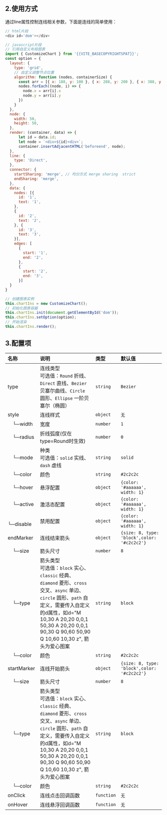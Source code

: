 <br/>

## 2.使用方式
通过line属性控制连线相关参数，下面是连线的简单使用：
```javascript
// html片段
<div id='dom'></div>
```
```javascript
// javascript片段
// 引用自定义布局图表
import { CustomizeChart } from '{{VITE_BASECOPYRIGHTSPAT}}';
const option = {
  layout: {
    type: 'grid',
    // 自定义调整节点位置
    algorithm: function (nodes, containerSize) {
      const arr = [{ x: 188, y: 100 }, { x: 288, y: 200 }, { x: 388, y: 100 }]
      nodes.forEach((node, i) => {
        node.x = arr[i].x
        node.y = arr[i].y
      })
    }
  },
  node: {
    width: 50,
    height: 50,
  },
  render: (container, data) => {
      let id = data.id;
      let node = `<div>${id}<div>`;
      container.insertAdjacentHTML('beforeend', node);
  },
  line: {
    type: 'Direct',
  },
  connector: {
    startSharing: 'merge', // 均分方式 merge sharing  strict
    endSharing: 'merge',
  },
  data: {
    nodes: [{
      id: '1',
      text: '1',
    },
    {
      id: '2',
      text: '2',
    }, {
      id: '3',
      text: '3',
    }],
    edges: [
      {
        start: '1',
        end: '2',
      },
      {
        start: '2',
        end: '3',
      }]
  }
}

// 创建图表实例
this.chartIns = new CustomizeChart();
// 初始化图表容器
this.chartIns.init(document.getElementById('dom'));
this.chartIns.setOption(option);
// 开始渲染
this.chartIns.render();
```

## 3.配置项
| 名称   | 说明 |  类型 |     默认值 | 
| :----- |  :----- |  :----- |  :-----  |  
| type |  连线类型<br> 可选值：`Round` 折线、`Direct` 直线、`Bezier` 贝塞尔曲线、`Circle` 圆形、`Ellipse` 一阶贝塞尔（椭圆）  | `string` | `Bezier` |
| style | 连线样式  | `object` | `无` |
| &ensp;&ensp;└─width |  宽度 | `number` | `1` |
| &ensp;&ensp;└─radius |  折线弧度(仅在type=Round时生效) | `number` | `0` |
| &ensp;&ensp;└─mode |  种类<br> 可选值：`solid` 实线、`dash` 虚线 | `string` | `solid` |
| &ensp;&ensp;└─color |  颜色  | `string` |`#2c2c2c` |
| &ensp;&ensp;└─hover |  悬浮配置  | `object` |`{color: '#aaaaaa', width: 1}` |
| &ensp;&ensp;└─active |  激活态配置  | `object` |`{color: '#aaaaaa', width: 1}` |
| &ensp;&ensp;└─disable |  禁用配置  | `object` |`{color: '#aaaaaa', width: 1}` |
| endMarker | 连线结束箭头  | `object` |`{size: 8, type: 'block',color: '#c2c2c2'}` |
| &ensp;&ensp;└─size |  箭头尺寸 | `number` | `8` |
| &ensp;&ensp;└─type |  箭头类型<br> 可选值：`block` 实心、`classic` 经典、`diamond` 菱形、`cross` 交叉、`async` 单边、`circle` 圆形、`path` 自定义，需要传入自定义的d属性，如d="M 10,30 A 20,20 0,0,1 50,30 A 20,20 0,0,1 90,30 Q 90,60 50,90 Q 10,60 10,30 z", 箭头为爱心图案 | `string` | `block` |
| &ensp;&ensp;└─color |  颜色  | `string` |`#2c2c2c` |
| startMarker | 连线开始箭头  | `object` |`{size: 8, type: 'block',color: '#c2c2c2'}` |
| &ensp;&ensp;└─size |  箭头尺寸 | `number` | `8` |
| &ensp;&ensp;└─type |  箭头类型<br> 可选值：`block` 实心、`classic` 经典、`diamond` 菱形、`cross` 交叉、`async` 单边、`circle` 圆形、`path` 自定义，需要传入自定义的d属性，如d="M 10,30 A 20,20 0,0,1 50,30 A 20,20 0,0,1 90,30 Q 90,60 50,90 Q 10,60 10,30 z", 箭头为爱心图案 | `string` | `block` |
| &ensp;&ensp;└─color |  颜色  | `string` |`#2c2c2c` |
| onClick |  连线点击回调函数   | `function` | `无` |
| onHover |  连线悬浮回调函数   | `function` | `无` |

